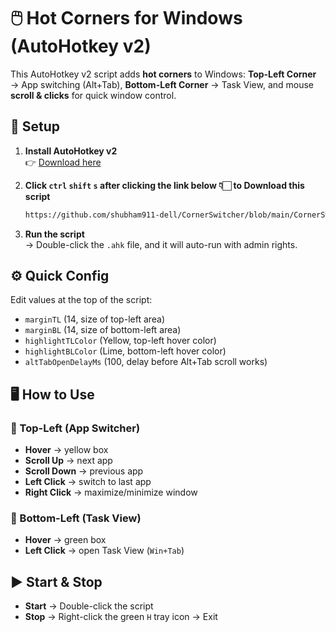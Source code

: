 # 🖱️ Hot Corners for Windows (AutoHotkey v2)

This AutoHotkey v2 script adds **hot corners** to Windows: **Top-Left Corner** → App switching (Alt+Tab), **Bottom-Left Corner** → Task View, and mouse **scroll & clicks** for quick window control.

## 🚀 Setup

1.  **Install AutoHotkey v2**  
    👉 [Download here](https://www.autohotkey.com/)
    
3.  **Click ` ctrl ` `shift` `s` after clicking the link below 👇🏻 to Download this script**
    ```sh
    https://github.com/shubham911-dell/CornerSwitcher/blob/main/CornerSwitcher.ahk
    ```
   
4.  **Run the script**  
    → Double-click the `.ahk` file, and it will auto-run with admin rights.

## ⚙️ Quick Config

Edit values at the top of the script:
- `marginTL` (14, size of top-left area)
- `marginBL` (14, size of bottom-left area)
- `highlightTLColor` (Yellow, top-left hover color)
- `highlightBLColor` (Lime, bottom-left hover color)
- `altTabOpenDelayMs` (100, delay before Alt+Tab scroll works)

## 🖥️ How to Use

### 🔼 Top-Left (App Switcher)
- **Hover** → yellow box
- **Scroll Up** → next app
- **Scroll Down** → previous app
- **Left Click** → switch to last app
- **Right Click** → maximize/minimize window

### 🔽 Bottom-Left (Task View)
- **Hover** → green box
- **Left Click** → open Task View (`Win+Tab`)

## ▶️ Start & Stop

- **Start** → Double-click the script
- **Stop** → Right-click the green `H` tray icon → Exit
